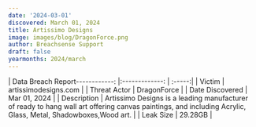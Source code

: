 ```yaml
---
date: '2024-03-01'
discovered: March 01, 2024
title: Artissimo Designs
image: images/blog/DragonForce.png
author: Breachsense Support
draft: false
yearmonths: 2024/march
---
```


| Data Breach Report------------:     |:-------------:    | :-----:|
| Victim      | artissimodesigns.com      | 
| Threat Actor      | DragonForce      | 
| Date Discovered      | Mar 01, 2024      | 
| Description      | Artissimo Designs is a leading manufacturer of ready to hang wall art offering canvas paintings, and including Acrylic, Glass, Metal, Shadowboxes,Wood art.      | 
| Leak Size      | 29.28GB      | 

